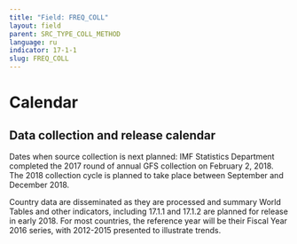 ```yaml
---
title: "Field: FREQ_COLL"
layout: field
parent: SRC_TYPE_COLL_METHOD
language: ru
indicator: 17-1-1
slug: FREQ_COLL
---
```

# Calendar

## Data collection and release calendar

Dates when source collection is next planned: IMF Statistics Department completed the 2017 round of annual GFS collection on February 2, 2018. The 2018 collection cycle is planned to take place between September and December 2018.

Country data are disseminated as they are processed and summary World Tables and other indicators, including 17.1.1 and 17.1.2 are planned for release in early 2018. For most countries, the reference year will be their Fiscal Year 2016 series, with 2012-2015 presented to illustrate trends.